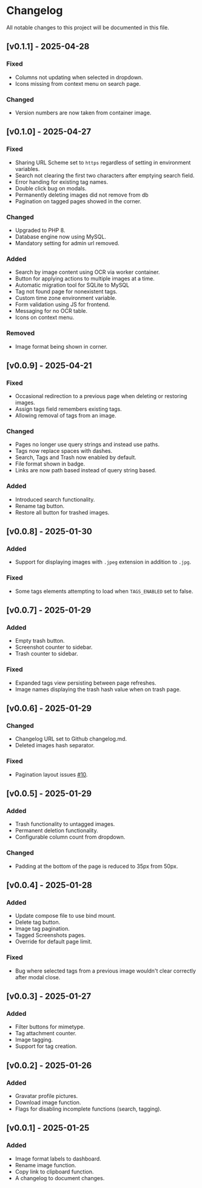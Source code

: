 # Changelog

All notable changes to this project will be documented in this file.

## [v0.1.1] - 2025-04-28

### Fixed
- Columns not updating when selected in dropdown.
- Icons missing from context menu on search page.

### Changed
- Version numbers are now taken from container image.

## [v0.1.0] - 2025-04-27

### Fixed
- Sharing URL Scheme set to `https` regardless of setting in environment variables.
- Search not clearing the first two characters after emptying search field.
- Error handing for existing tag names.
- Double click bug on modals.
- Permanently deleting images did not remove from db
- Pagination on tagged pages showed in the corner.

### Changed
- Upgraded to PHP 8.
- Database engine now using MySQL.
- Mandatory setting for admin url removed.

### Added
- Search by image content using OCR via worker container.
- Button for applying actions to multiple images at a time.
- Automatic migration tool for SQLite to MySQL
- Tag not found page for nonexistent tags.
- Custom time zone environment variable.
- Form validation using JS for frontend.
- Messaging for no OCR table.
- Icons on context menu.

### Removed
- Image format being shown in corner.

## [v0.0.9] - 2025-04-21

### Fixed
- Occasional redirection to a previous page when deleting or restoring images.
- Assign tags field remembers existing tags.
- Allowing removal of tags from an image.

### Changed
- Pages no longer use query strings and instead use paths.
- Tags now replace spaces with dashes.
- Search, Tags and Trash now enabled by default.
- File format shown in badge.
- Links are now path based instead of query string based.

### Added
- Introduced search functionality.
- Rename tag button.
- Restore all button for trashed images.

## [v0.0.8] - 2025-01-30

### Added
- Support for displaying images with `.jpeg` extension in addition to `.jpg`.

### Fixed
- Some tags elements attempting to load when `TAGS_ENABLED` set to false.

## [v0.0.7] - 2025-01-29

### Added
- Empty trash button.
- Screenshot counter to sidebar.
- Trash counter to sidebar.

### Fixed
- Expanded tags view persisting between page refreshes.
- Image names displaying the trash hash value when on trash page.

## [v0.0.6] - 2025-01-29

### Changed
- Changelog URL set to Github changelog.md.
- Deleted images hash separator.

### Fixed
- Pagination layout issues [#10](https://git.jrdn.dev/jordanwalster/photon-dashboard/issues/10).

## [v0.0.5] - 2025-01-29

### Added
- Trash functionality to untagged images.
- Permanent deletion functionality.
- Configurable column count from dropdown.

### Changed
- Padding at the bottom of the page is reduced to 35px from 50px.

## [v0.0.4] - 2025-01-28

### Added

- Update compose file to use bind mount.
- Delete tag button.
- Image tag pagination.
- Tagged Screenshots pages.
- Override for default page limit.

### Fixed

- Bug where selected tags from a previous image wouldn't clear correctly after modal close.

## [v0.0.3] - 2025-01-27

### Added

- Filter buttons for mimetype.
- Tag attachment counter.
- Image tagging.
- Support for tag creation.


## [v0.0.2] - 2025-01-26

### Added

- Gravatar profile pictures.
- Download image function.
- Flags for disabling incomplete functions (search, tagging).

## [v0.0.1] - 2025-01-25

### Added

- Image format labels to dashboard.
- Rename image function.
- Copy link to clipboard function.
- A changelog to document changes.
